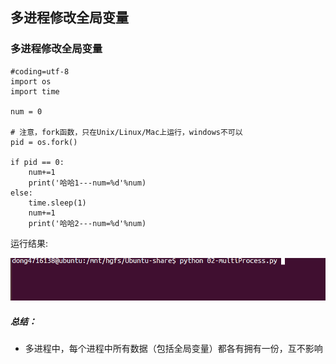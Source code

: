## 多进程修改全局变量
### 多进程修改全局变量
    #coding=utf-8
    import os
    import time

    num = 0

    # 注意，fork函数，只在Unix/Linux/Mac上运行，windows不可以
    pid = os.fork()

    if pid == 0:
        num+=1
        print('哈哈1---num=%d'%num)
    else:
        time.sleep(1)
        num+=1
        print('哈哈2---num=%d'%num)

运行结果:

![alt文本](Images/4.gif "Title")

##### 总结：  
+ 多进程中，每个进程中所有数据（包括全局变量）都各有拥有一份，互不影响
